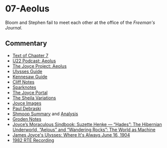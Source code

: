 # 07-Aeolus

Bloom and Stephen fail to meet each other at the office of the *Freeman's Journal*.

## Commentary

- [Text of Chapter 7](http://www.online-literature.com/james_joyce/ulysses/7/)
- [U22 Podcast: Aeolus](https://u22pod.com/episodes/episode-7-aeolus)
- [The Joyce Project: Aeolus](http://m.joyceproject.com/chapters/aeolus.html)
- [Ulysses Guide](http://www.ulyssesguide.com/7-aeolus)
- [Kennesaw Guide](http://web.archive.org/web/20120618124805/http://ksumail.kennesaw.edu/~mglosup/ulysses/aeolus.htm)
- [Cliff Notes](http://www.cliffsnotes.com/literature/u/ulysses/summary-and-analysis/chapter-7)
- [Sparknotes](http://www.sparknotes.com/lit/ulysses/section7.rhtml)
- [The Joyce Portal](http://web.archive.org/web/20130409060521/http://www.robotwisdom.com/jaj/ulysses/index.html#eolus)
- [The Sheila Variations](http://www.sheilaomalley.com/?p=7575)
- [Joyce Images](http://www.joyceimages.com/chapter/07/)
- [Paul Debraski](https://ijustreadaboutthat.wordpress.com/2010/07/26/james-joyce%E2%80%93week-3-ulysses-1922/)
- [Shmoop Summary](http://www.shmoop.com/ulysses-joyce/episode-7-aeolus-summary.html) and [Analysis](http://www.shmoop.com/ulysses-joyce/aeolus-analysis-summary.html)
- [Groden Notes](http://www.michaelgroden.com/notes/open07.html)
- [Joyce’s Moraculous Sindbook: Suzette Henke — “Hades”: The Hibernian Underworld, “Aelous” and “Wandering Rocks”: The World as Machine](https://ohiostatepress.org/books/Complete%20PDFs/Henke%20Joyces/07.pdf)
- [James Joyce's Ulysses: Where It's Always June 16, 1904](http://loki.stockton.edu/~kinsellt/projects/ulysses/storyReader$13.html)
- [1982 RTÉ Recording](https://archive.org/download/Ulysses-Audiobook-Merged/07__Aeolus.mp3)
